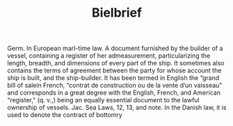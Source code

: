 ---
title: Bielbrief
letter: B
permalink: "/definitions/bld-bielbrief.html"
body: Germ. In European marl-time law. A document furnished by the builder of a vessel,
  containing a register of her admeasurement, particularizing the length, breadth,
  and dimensions of every part of the ship. It sometimes also contains the terms of
  agreement between the party for whose account the ship is built, and the ship-builder.
  It has been termed in English the “grand bill of salein French, “contrat de construction
  ou de la vente d’un vaisseau" and corresponds in a great degree with the English,
  French, and American “register," (q. v.,) being an equally essential document to
  the lawful ownership of vessels. Jac. Sea Laws, 12, 13, and note. In the Danish
  law, it is used to denote the contract of bottomry
published_at: '2018-07-07'
source: Black's Law Dictionary 2nd Ed (1910)
layout: post
---